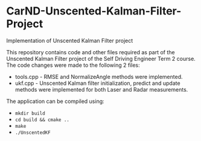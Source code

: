 # CarND-Unscented-Kalman-Filter-Project
Implementation of Unscented Kalman Filter project

This repository contains code and other files required as part of the Unscented Kalman Filter project of the Self Driving Engineer Term 2 course.
The code changes were made to the following 2 files:
* tools.cpp - RMSE and NormalizeAngle methods were implemented.
* ukf.cpp - Unscented Kalman filter initialization, predict and update methods were implemented for both Laser and Radar measurements.

The application can be compiled using:
* `mkdir build`
* `cd build && cmake ..`
* `make`
* `./UnscentedKF`
